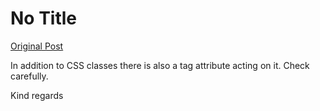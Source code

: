# No Title

[Original Post](https://discourse.onlinedegree.iitm.ac.in/t/163247/52)

<p>In addition to CSS classes there is also a tag attribute acting on it. Check carefully.</p>
<p>Kind regards</p>